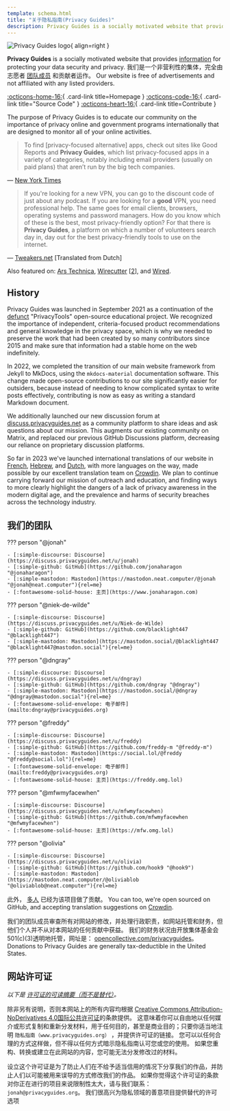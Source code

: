 ```yaml
---
template: schema.html
title: "关于隐私指南(Privacy Guides)"
description: Privacy Guides is a socially motivated website that provides information for protecting your data security and privacy.
---
```


![Privacy Guides logo](../assets/brand/png/square/pg-yellow.png){ align=right }

**Privacy Guides** is a socially motivated website that provides [information](/kb) for protecting your data security and privacy. 我们是一个非营利性的集体，完全由志愿者 [团队成员](https://discuss.privacyguides.net/g/team) 和贡献者运作。 Our website is free of advertisements and not affiliated with any listed providers.

[:octicons-home-16:](https://www.privacyguides.org/){ .card-link title=Homepage }
[:octicons-code-16:](https://github.com/privacyguides/privacyguides.org){ .card-link title="Source Code" }
[:octicons-heart-16:](donate.md){ .card-link title=Contribute }

The purpose of Privacy Guides is to educate our community on the importance of privacy online and government programs internationally that are designed to monitor all of your online activities.

> To find [privacy-focused alternative] apps, check out sites like Good Reports and **Privacy Guides**, which list privacy-focused apps in a variety of categories, notably including email providers (usually on paid plans) that aren’t run by the big tech companies.

— [New York Times](https://www.nytimes.com/wirecutter/guides/online-security-social-media-privacy/)

> If you're looking for a new VPN, you can go to the discount code of just about any podcast. If you are looking for a **good** VPN, you need professional help. The same goes for email clients, browsers, operating systems and password managers. How do you know which of these is the best, most privacy-friendly option? For that there is **Privacy Guides**, a platform on which a number of volunteers search day in, day out for the best privacy-friendly tools to use on the internet.

— [Tweakers.net](https://tweakers.net/reviews/10568/op-zoek-naar-privacyvriendelijke-tools-niek-de-wilde-van-privacy-guides.html) [Translated from Dutch]

Also featured on: [Ars Technica](https://arstechnica.com/gadgets/2022/02/is-firefox-ok/), [Wirecutter](https://www.nytimes.com/wirecutter/guides/practical-guide-to-securing-windows-pc/) [[2](https://www.nytimes.com/wirecutter/guides/practical-guide-to-securing-your-mac/)], and [Wired](https://www.wired.com/story/firefox-mozilla-2022/).

## History

Privacy Guides was launched in September 2021 as a continuation of the [defunct](privacytools.md) "PrivacyTools" open-source educational project. We recognized the importance of independent, criteria-focused product recommendations and general knowledge in the privacy space, which is why we needed to preserve the work that had been created by so many contributors since 2015 and make sure that information had a stable home on the web indefinitely.

In 2022, we completed the transition of our main website framework from Jekyll to MkDocs, using the `mkdocs-material` documentation software. This change made open-source contributions to our site significantly easier for outsiders, because instead of needing to know complicated syntax to write posts effectively, contributing is now as easy as writing a standard Markdown document.

We additionally launched our new discussion forum at [discuss.privacyguides.net](https://discuss.privacyguides.net/) as a community platform to share ideas and ask questions about our mission. This augments our existing community on Matrix, and replaced our previous GitHub Discussions platform, decreasing our reliance on proprietary discussion platforms.

So far in 2023 we've launched international translations of our website in [French](/fr/), [Hebrew](/he/), and [Dutch](/nl/), with more languages on the way, made possible by our excellent translation team on [Crowdin](https://crowdin.com/project/privacyguides). We plan to continue carrying forward our mission of outreach and education, and finding ways to more clearly highlight the dangers of a lack of privacy awareness in the modern digital age, and the prevalence and harms of security breaches across the technology industry.

## 我们的团队

??? person "@jonah"

    - [:simple-discourse: Discourse](https://discuss.privacyguides.net/u/jonah)
    - [:simple-github: GitHub](https://github.com/jonaharagon "@jonaharagon")
    - [:simple-mastodon: Mastodon](https://mastodon.neat.computer/@jonah "@jonah@neat.computer"){rel=me}
    - [:fontawesome-solid-house: 主页](https://www.jonaharagon.com)

??? person "@niek-de-wilde"

    - [:simple-discourse: Discourse](https://discuss.privacyguides.net/u/Niek-de-Wilde)
    - [:simple-github: GitHub](https://github.com/blacklight447 "@blacklight447")
    - [:simple-mastodon: Mastodon](https://mastodon.social/@blacklight447 "@blacklight447@mastodon.social"){rel=me}

??? person "@dngray"

    - [:simple-discourse: Discourse](https://discuss.privacyguides.net/u/dngray)
    - [:simple-github: GitHub](https://github.com/dngray "@dngray")
    - [:simple-mastodon: Mastodon](https://mastodon.social/@dngray "@dngray@mastodon.social"){rel=me}
    - [:fontawesome-solid-envelope: 电子邮件](mailto:dngray@privacyguides.org)

??? person "@freddy"

    - [:simple-discourse: Discourse](https://discuss.privacyguides.net/u/freddy)
    - [:simple-github: GitHub](https://github.com/freddy-m "@freddy-m")
    - [:simple-mastodon: Mastodon](https://social.lol/@freddy "@freddy@social.lol"){rel=me}
    - [:fontawesome-solid-envelope: 电子邮件](mailto:freddy@privacyguides.org)
    - [:fontawesome-solid-house: 主页](https://freddy.omg.lol)

??? person "@mfwmyfacewhen"

    - [:simple-discourse: Discourse](https://discuss.privacyguides.net/u/mfwmyfacewhen)
    - [:simple-github: GitHub](https://github.com/mfwmyfacewhen "@mfwmyfacewhen")
    - [:fontawesome-solid-house: 主页](https://mfw.omg.lol)

??? person "@olivia"

    - [:simple-discourse: Discourse](https://discuss.privacyguides.net/u/olivia)
    - [:simple-github: GitHub](https://github.com/hook9 "@hook9")
    - [:simple-mastodon: Mastodon](https://mastodon.neat.computer/@oliviablob "@oliviablob@neat.computer"){rel=me}

此外， [多人](https://github.com/privacyguides/privacyguides.org/graphs/contributors) 已经为该项目做了贡献。 You can too, we're open sourced on GitHub, and accepting translation suggestions on [Crowdin](https://crowdin.com/project/privacyguides).

我们的团队成员审查所有对网站的修改，并处理行政职责，如网站托管和财务，但他们个人并不从对本网站的任何贡献中获益。 我们的财务状况由开放集体基金会501(c)(3)透明地托管，网址是： [opencollective.com/privacyguides](https://opencollective.com/privacyguides)。 Donations to Privacy Guides are generally tax-deductible in the United States.

## 网站许可证

*以下是 [许可证的可读摘要（而不是替代）](https://github.com/privacyguides/privacyguides.org/blob/main/LICENSE)。*

除非另有说明，否则本网站上的所有内容均根据 [Creative Commons Attribution-NoDerivatives 4.0国际公共许可证](https://github.com/privacyguides/privacyguides.org/blob/main/LICENSE)的条款提供。 这意味着你可以自由地以任何媒介或形式复制和重新分发材料，用于任何目的，甚至是商业目的；只要你适当地注明 `隐私指南（www.privacyguides.org）` ，并提供许可证的链接。 您可以以任何合理的方式这样做，但不得以任何方式暗示隐私指南认可您或您的使用。 如果您重构、转换或建立在此网站的内容，您可能无法分发修改过的材料。

设立这个许可证是为了防止人们在不给予适当信用的情况下分享我们的作品，并防止人们以可能被用来误导的方式修改我们的作品。 如果你觉得这个许可证的条款对你正在进行的项目来说限制性太大，请与我们联系： `jonah@privacyguides.org`。 我们很高兴为隐私领域的善意项目提供替代的许可选项
